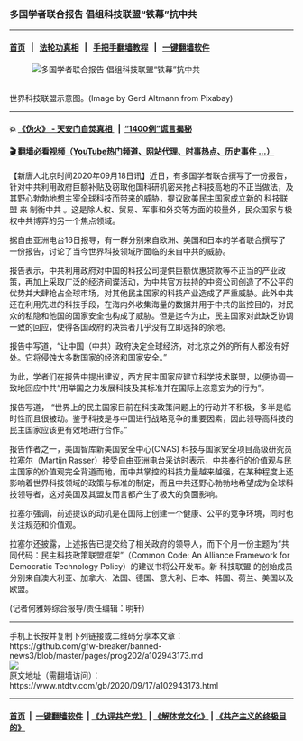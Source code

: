 ### 多国学者联合报告 倡组科技联盟“铁幕”抗中共
------------------------

#### [首页](https://github.com/gfw-breaker/banned-news3/blob/master/README.md) &nbsp;&nbsp;|&nbsp;&nbsp; [法轮功真相](https://github.com/begood0513/basic/blob/master/README.md)  &nbsp;&nbsp;|&nbsp;&nbsp; [手把手翻墙教程](https://github.com/gfw-breaker/guides/wiki)  &nbsp;&nbsp;|&nbsp;&nbsp; [一键翻墙软件](https://github.com/gfw-breaker/nogfw/blob/master/README.md)  



<div><div class="featured_image">
 <figure>
  <img alt="多国学者联合报告 倡组科技联盟“铁幕”抗中共" src="https://i.ntdtv.com/assets/uploads/2020/09/network-3537401_1280-800x450.jpg"/>
 </figure><br/>
 <span class="caption">
  世界科技联盟示意图。(Image by Gerd Altmann from Pixabay)
 </span>
</div>
</div><hr/>

#### 💥 [《伪火》 - 天安门自焚真相 ](http://158.247.195.190:10000/videos/blog/weihuo.html)&nbsp; |&nbsp; [“1400例”谎言揭秘  ](http://158.247.195.190:10000/videos/blog/jiexi1400.html)

#### [ 🎬  翻墙必看视频（YouTube热门频道、网站代理、时事热点、历史事件 ...）](https://github.com/gfw-breaker/links/blob/master/banned.md)

<div><div class="post_content" itemprop="articleBody">
 <p>
  【新唐人北京时间2020年09月18日讯】近日，有多国学者联合撰写了一份报告，针对中共利用政府巨额补贴及窃取他国科研机密来抢占科技高地的不正当做法，及其野心勃勃地想主宰全球科技而带来的威胁，提议欧美民主国家成立新的
  <ok href="https://www.ntdtv.com/gb/科技联盟.htm">
   科技联盟
  </ok>
  来
  <ok href="https://www.ntdtv.com/gb/制衡中共.htm">
   制衡中共
  </ok>
  。这是除人权、贸易、军事和外交等方面的较量外，民众国家与极权中共博弈的另一个焦点领域。
 </p>
 <p>
  据自由亚洲电台16日报导，有一群分别来自欧洲、美国和日本的学者联合撰写了一份报告，讨论了当今世界科技领域所面临的来自中共的威胁。
 </p>
 <p>
  报告表示，中共利用政府对中国的科技公司提供巨额优惠贷款等不正当的产业政策，再加上采取广泛的经济间谍活动，为中共官方扶持的中资公司创造了不公平的优势并大肆抢占全球市场，对其他民主国家的科技产业造成了严重威胁。此外中共还在利用先进的科技手段，在海内外收集海量的数据并用于中共的监控目的，对民众的私隐和他国的国家安全也构成了威胁。但是迄今为止，民主国家对此缺乏协调一致的回应，使得各国政府的决策者几乎没有立即选择的余地。
 </p>
 <p>
  报告中写道，“让中国（中共）政府决定全球经济，对北京之外的所有人都没有好处。它将侵蚀大多数国家的经济和国家安全。”
 </p>
 <p>
  为此，学者们在报告中提出建议，西方民主国家应建立科学技术联盟，以便协调一致地回应中共“用举国之力发展科技及其标准并在国际上恣意妄为的行为”。
 </p>
 <p>
  报告写道， “世界上的民主国家目前在科技政策问题上的行动并不积极，多半是临时性而且很被动。鉴于科技是与中国进行战略竞争的重要因素，因此领导高科技的民主国家应该更有效地进行合作。”
 </p>
 <p>
  报告作者之一，美国智库新美国安全中心(CNAS) 科技与国家安全项目高级研究员拉塞尔（Martijn Rasser）接受自由亚洲电台采访时表示，中共奉行的价值观与民主国家的价值观完全背道而驰，而中共掌控的科技力量越来越强，在某种程度上还影响着世界科技领域的政策与标准的制定，而且中共还野心勃勃地希望成为全球科技领导者，这对美国及其盟友而言都产生了极大的负面影响。
 </p>
 <p>
  拉塞尔强调，前述提议的动机是在国际上创建一个健康、公平的竞争环境，同时也关注规范和价值观。
 </p>
 <p>
  拉塞尔还披露，上述报告已提交给了相关政府的领导人，而下个月一份主题为“共同代码：民主科技政策联盟框架”（Common Code: An Alliance Framework for Democratic Technology Policy）的建议书将公开发布。新
  <ok href="https://www.ntdtv.com/gb/科技联盟.htm">
   科技联盟
  </ok>
  的创始成员分别来自澳大利亚、加拿大、法国、德国、意大利、日本、韩国、荷兰、美国以及欧盟。
 </p>
 <p>
  (记者何雅婷综合报导/责任编辑：明轩）
 </p>
 <div class="single_ad">
 </div>
</div>
</div>
<hr/>
手机上长按并复制下列链接或二维码分享本文章：<br/>
https://github.com/gfw-breaker/banned-news3/blob/master/pages/prog202/a102943173.md <br/>
<a href='https://github.com/gfw-breaker/banned-news3/blob/master/pages/prog202/a102943173.md'><img src='https://github.com/gfw-breaker/banned-news3/blob/master/pages/prog202/a102943173.md.png'/></a> <br/>
原文地址（需翻墙访问）：https://www.ntdtv.com/gb/2020/09/17/a102943173.html


------------------------
#### [首页](https://github.com/gfw-breaker/banned-news3/blob/master/README.md) &nbsp;|&nbsp; [一键翻墙软件](https://github.com/gfw-breaker/nogfw/blob/master/README.md) &nbsp;| [《九评共产党》](https://github.com/gfw-breaker/9ping.md/blob/master/README.md#九评之一评共产党是什么) | [《解体党文化》](https://github.com/gfw-breaker/jtdwh.md/blob/master/README.md) | [《共产主义的终极目的》](https://github.com/gfw-breaker/gczydzjmd.md/blob/master/README.md)


<img src='http://gfw-breaker.win/banned-news3/pages/prog202/a102943173.md' width='0px' height='0px'/>